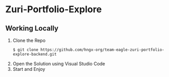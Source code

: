 # Zuri-Portfolio-Explore

## Working Locally

1. Clone the Repo
   ```
   $ git clone https://github.com/hngx-org/team-eagle-zuri-portfolio-explore-backend.git
   ```
2. Open the Solution using Visual Studio Code
3. Start and Enjoy